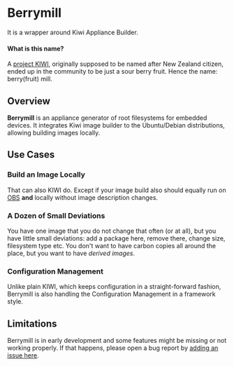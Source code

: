 # Berrymill

It is a wrapper around Kiwi Appliance Builder.

#### What is this name?

A [project KIWI](https://github.com/OSInside/kiwi), originally
supposed to be named after New Zealand citizen, ended up in the
community to be just a sour berry fruit. Hence the name: berry(fruit)
mill.

## Overview

**Berrymill** is an appliance generator of root filesystems for
embedded devices. It integrates Kiwi image builder to the
Ubuntu/Debian distributions, allowing building images locally.

## Use Cases

### Build an Image Locally

That can also KIWI do. Except if your image build also should
equally run on [OBS](https://openbuildservice.org) **and** locally
without image description changes.

### A Dozen of Small Deviations

You have one image that you do not change that often (or at all), but
you have little small deviations: add a package here, remove there,
change size, filesystem type etc. You don't want to have carbon copies
all around the place, but you want to have _derived images_.

### Configuration Management

Unlike plain KIWI, which keeps configuration in a straight-forward
fashion, Berrymill is also handling the Configuration Management in a
framework style.

## Limitations

Berrymill is in early development and some features might be missing
or not working properly. If that happens, please open a bug report by
[adding an issue here](https://github.com/isbm/berrymill/issues).
